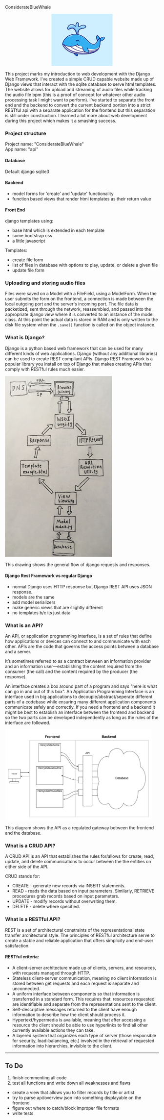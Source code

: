 ConsiderateBlueWhale

<p align="center">
<img src="/images/whale.jpg" style="width:200px;height:170px;"/>
</p>

This project marks my introduction to web development with the Django Web Framework. I've created a simple CRUD capable website made up of Django views that interact with the sqlite database to serve html templates. The website allows for upload and streaming of audio files while tracking the audio file bpm (this is a proof of concept for whatever other audio processing task I might want to perform). I've started to separate the front end and the backend to convert the current backend portion into a strict RESTful api with a separate application for the frontend but this separation is still under construction. I learned a lot more about web development during this project which makes it a smashing success. 

### Project structure
Project name: "ConsiderateBlueWhale"</br>
App name: "api"

#### Database
Default django sqlite3

#### Backend
* model forms for 'create' and 'update' functionality
* function based views that render html templates as their return value

#### Front End
django templates using:
* base html which is extended in each template
* some bootstrap css
* a little javascript

Templates:
* create file form
* list of files in database with options to play, update, or delete a given file
* update file form


### Uploading and storing audio files 
Files were saved on a Model with a FileField, using a ModelForm. When the user submits the form on the frontend, a connection is made between the local outgoing port and the server's incoming port. The file data is packetized, sent through the network, reassembled, and passed into the appropriate django view where it is converted to an instance of the model class. At this point the actual data is stored in RAM and is only written to the disk file system when the `.save()` function is called on the object instance. 


### What is Django?
Django is a python based web framework that can be used for many different kinds of web applications. Django (without any additional libraries) can be used to create REST compliant APIs. Django REST Framework is a popular library you install on top of Django that makes creating APIs that comply with RESTful rules much easier.

<img src="/images/djangoFlow.jpg" style="width:350px;height:590px;"/>

This drawing shows the general flow of django requests and responses. 

#### Django Rest Framework vs regular Django 
* normal Django uses HTTP response but Django REST API uses JSON response.
* models are the same
* add model serializers 
* make generic views that are slightly different 
* no templates b/c its just data

### What is an API?
An API, or application programming interface, is a set of rules that define how applications or devices can connect to and communicate with each other. APIs are the code that governs the access points between a database and a server.

It’s sometimes referred to as a contract between an information provider and an information user—establishing the content required from the consumer (the call) and the content required by the producer (the response). 

An interface creates a box around part of a program and says "here is what can go in and out of this box". An Application Programming Interface is an interface used in big applications to decouple/abstract/seperate different parts of a codebase while ensuring many different application components communicate safely and correctly. If you need a frontend and a backend it might be best to establish an interface between the frontend and backend so the two parts can be developed independently as long as the rules of the interface are followed. 

<img src="/images/webServer.jpeg" style="width:480px;height:295px;"/>

This diagram shows the API as a regulated gateway between the frontend and the database.

### What is a CRUD API? 
A CRUD API is an API that establishes the rules for/allows for create, read, update, and delete communications to occur between the the entities on either side of the API. 

CRUD stands for:
* CREATE - generate new records via INSERT statements.
* READ - reads the data based on input parameters. Similarly, RETRIEVE procedures grab records based on input parameters.
* UPDATE - modify records without overwriting them.
* DELETE - delete where specified.

### What is a RESTful API?
REST is a set of architectural constraints of the representational state transfer architectural style. The principles of RESTful architecture serve to create a stable and reliable application that offers simplicity and end-user satisfaction.

#### RESTful criteria:
* A client-server architecture made up of clients, servers, and resources, with requests managed through HTTP.
* Stateless client-server communication, meaning no client information is stored between get requests and each request is separate and unconnected.
* A uniform interface between components so that information is transferred in a standard form. This requires that:
resources requested are identifiable and separate from the representations sent to the client. 
* Self-descriptive messages returned to the client have enough information to describe how the client should process it.
* Hypertext/hypermedia is available, meaning that after accessing a resource the client should be able to use hyperlinks to find all other currently available actions they can take.
* A layered system that organizes each type of server (those responsible for security, load-balancing, etc.) involved in the retrieval of requested information into hierarchies, invisible to the client.

---------------------------------------------------------------------
## To Do
1. finish commenting all code
2. test all functions and write down all weaknesses and flaws 

* create a view that allows you to filter records by title or artist
* try to parse api/overview json into something displayable on the frontend 
* figure out where to catch/block improper file formats
* write tests
